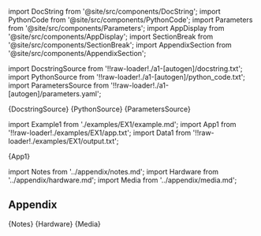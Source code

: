 [//]: # (Custom component imports)

import DocString from '@site/src/components/DocString';
import PythonCode from '@site/src/components/PythonCode';
import Parameters from '@site/src/components/Parameters';
import AppDisplay from '@site/src/components/AppDisplay';
import SectionBreak from '@site/src/components/SectionBreak';
import AppendixSection from '@site/src/components/AppendixSection';

[//]: # (TODO: Machine-generate this section)

import DocstringSource from '!!raw-loader!./a1-[autogen]/docstring.txt';
import PythonSource from '!!raw-loader!./a1-[autogen]/python_code.txt';
import ParametersSource from '!!raw-loader!./a1-[autogen]/parameters.yaml';

<DocString>{DocstringSource}</DocString>
<PythonCode>{PythonSource}</PythonCode>
<Parameters>{ParametersSource}</Parameters>

<SectionBreak />

[//]: # (Examples)

import Example1 from './examples/EX1/example.md';
import App1 from '!!raw-loader!./examples/EX1/app.txt';
import Data1 from '!!raw-loader!./examples/EX1/output.txt';

<AppDisplay 
    title='IV Curve measurement'
    data={Data1}
    nodeLabel='IV_CURVE'>
    {App1}
</AppDisplay>

<Example1 />

<SectionBreak />

[//]: # (Appendix)

import Notes from '../appendix/notes.md';
import Hardware from '../appendix/hardware.md';
import Media from '../appendix/media.md';

## Appendix

<AppendixSection index={0} folderPath='/instruments/keithley/iv_curve/appendix/'>{Notes}</AppendixSection>
<AppendixSection index={1} folderPath='/instruments/keithley/iv_curve/appendix/'>{Hardware}</AppendixSection>
<AppendixSection index={2} folderPath='/instruments/keithley/iv_curve/appendix/'>{Media}</AppendixSection>